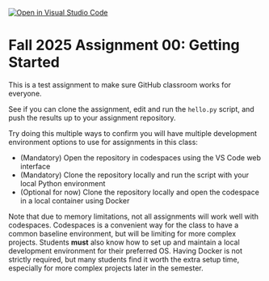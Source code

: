 [![Open in Visual Studio Code](https://classroom.github.com/assets/open-in-vscode-2e0aaae1b6195c2367325f4f02e2d04e9abb55f0b24a779b69b11b9e10269abc.svg)](https://classroom.github.com/online_ide?assignment_repo_id=20339470&assignment_repo_type=AssignmentRepo)
# Fall 2025 Assignment 00: Getting Started

This is a test assignment to make sure GitHub classroom works for everyone.

See if you can clone the assignment, edit and run the `hello.py` script, and push the results up to your assignment repository.

Try doing this multiple ways to confirm you will have multiple development environment options to use for assignments in this class:
* (Mandatory) Open the repository in codespaces using the VS Code web interface
* (Mandatory) Clone the repository locally and run the script with your local Python environment
* (Optional for now) Clone the repository locally and open the codespace in a local container using Docker

Note that due to memory limitations, not all assignments will work well with codespaces. Codespaces is a convenient way for the class to have a common baseline environment, but will be limiting for more complex projects. Students **must** also know how to set up and maintain a local development environment for their preferred OS. Having Docker is not strictly required, but many students find it worth the extra setup time, especially for more complex projects later in the semester.
